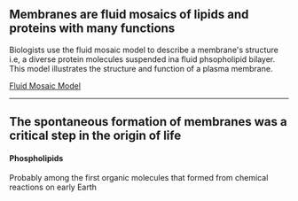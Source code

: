 ## Membranes are fluid mosaics of lipids and proteins with many functions

Biologists use the fluid mosaic model to describe a membrane's structure 
i.e, a diverse protein molecules suspended ina fluid phsopholipid bilayer.
This model illustrates the structure and function of a plasma membrane.

[Fluid Mosaic Model](<Fluid Mosaic Model>)

------------------

## The spontaneous formation of membranes was a critical step in the origin of life

#### Phospholipids
Probably among the first organic molecules that formed from chemical reactions on early Earth